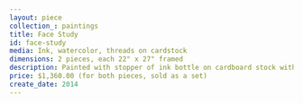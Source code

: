 ```yaml
---
layout: piece
collection_: paintings
title: Face Study
id: face-study
media: Ink, watercolor, threads on cardstock
dimensions: 2 pieces, each 22" x 27" framed
description: Painted with stopper of ink bottle on cardboard stock with sewing stitches in a 9" cut matted glassed copper/ silver frame. Two pieces sold as a set.
price: $1,360.00 (for both pieces, sold as a set)
create_date: 2014
---
```

